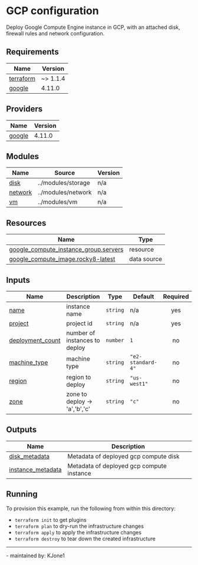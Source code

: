 <!-- BEGIN_TF_DOCS -->
# GCP configuration

Deploy Google Compute Engine instance in GCP, with an attached disk, firewall rules and network configuration.

## Requirements

| Name | Version |
|------|---------|
| <a name="requirement_terraform"></a> [terraform](#requirement\_terraform) |  ~> 1.1.4 |
| <a name="requirement_google"></a> [google](#requirement\_google) | 4.11.0 |

## Providers

| Name | Version |
|------|---------|
| <a name="provider_google"></a> [google](#provider\_google) | 4.11.0 |

## Modules

| Name | Source | Version |
|------|--------|---------|
| <a name="module_disk"></a> [disk](#module\_disk) | ../modules/storage | n/a |
| <a name="module_network"></a> [network](#module\_network) | ../modules/network | n/a |
| <a name="module_vm"></a> [vm](#module\_vm) | ../modules/vm | n/a |

## Resources

| Name | Type |
|------|------|
| [google_compute_instance_group.servers](https://registry.terraform.io/providers/hashicorp/google/4.11.0/docs/resources/compute_instance_group) | resource |
| [google_compute_image.rocky8-latest](https://registry.terraform.io/providers/hashicorp/google/4.11.0/docs/data-sources/compute_image) | data source |

## Inputs

| Name | Description | Type | Default | Required |
|------|-------------|------|---------|:--------:|
| <a name="input_name"></a> [name](#input\_name) | instance name | `string` | n/a | yes |
| <a name="input_project"></a> [project](#input\_project) | project id | `string` | n/a | yes |
| <a name="input_deployment_count"></a> [deployment\_count](#input\_deployment\_count) | number of instances to deploy | `number` | `1` | no |
| <a name="input_machine_type"></a> [machine\_type](#input\_machine\_type) | machine type | `string` | `"e2-standard-4"` | no |
| <a name="input_region"></a> [region](#input\_region) | region to deploy | `string` | `"us-west1"` | no |
| <a name="input_zone"></a> [zone](#input\_zone) | zone to deploy -> 'a','b','c' | `string` | `"c"` | no |

## Outputs

| Name | Description |
|------|-------------|
| <a name="output_disk_metadata"></a> [disk\_metadata](#output\_disk\_metadata) | Metadata of deployed gcp compute disk |
| <a name="output_instance_metadata"></a> [instance\_metadata](#output\_instance\_metadata) | Metadata of deployed gcp compute instance |

## Running

To provision this example, run the following from within this directory:

- `terraform init` to get plugins
- `terraform plan` to dry-run the infrastructure changes
- `terraform apply` to apply the infrastructure changes
- `terraform destroy` to tear down the created infrastructure

---
\- maintained by: KJone1

<!-- END_TF_DOCS -->
